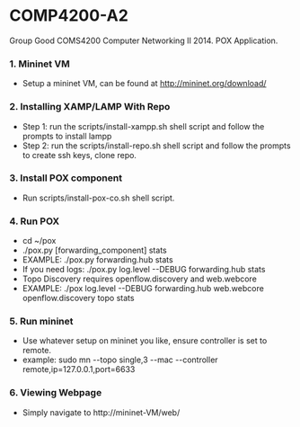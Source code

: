 COMP4200-A2
===========

Group Good COMS4200 Computer Networking II 2014. POX Application.


### 1. Mininet VM
* Setup a mininet VM, can be found at http://mininet.org/download/

### 2. Installing XAMP/LAMP With Repo
* Step 1: run the scripts/install-xampp.sh shell script and follow the prompts to install lampp
* Step 2: run the scripts/install-repo.sh shell script and follow the prompts to create ssh keys, clone repo.

### 3. Install POX component
* Run scripts/install-pox-co.sh shell script.


### 4. Run POX
* cd ~/pox
* ./pox.py [forwarding_component] stats 
* EXAMPLE: ./pox.py forwarding.hub stats
* If you need logs: ./pox.py log.level --DEBUG forwarding.hub stats
* Topo Discovery requires openflow.discovery and web.webcore
* EXAMPLE: ./pox log.level --DEBUG forwarding.hub web.webcore openflow.discovery topo stats

### 5. Run mininet
* Use whatever setup on mininet you like, ensure controller is set to remote.
* example: sudo mn --topo single,3 --mac --controller remote,ip=127.0.0.1,port=6633

### 6. Viewing Webpage
* Simply navigate to http://mininet-VM/web/
